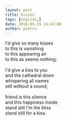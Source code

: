 ```yaml
---
layout: post
title: Kisses
tags: [english,]
date: 2010-05-19 14:47:00
author: pietro
---
```

I'd give so many kisses<br/>to this is vanishing<br/>to this appearing air<br/>to this as seems nothing;<br/><br/>I'd give a kiss to you<br/>and the cathedral down<br/>whispering all names<br/>still without a sound;<br/><br/>friend is this silence<br/>and this happiness inside<br/>stand still I'm the bliss<br/>stand still for a kiss.
